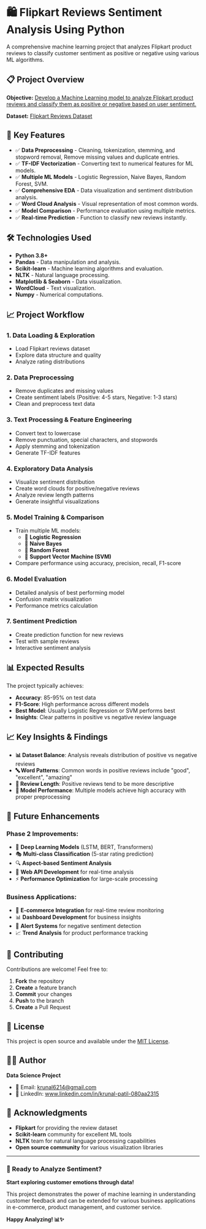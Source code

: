 # 🛍️ Flipkart Reviews Sentiment Analysis Using Python

A comprehensive machine learning project that analyzes Flipkart product reviews to classify customer sentiment as positive or negative using various ML algorithms.

## 📋 Project Overview

**Objective:** [Develop a Machine Learning model to analyze Flipkart product reviews and classify them as positive or negative based on user sentiment.](Flipkart_Reviews_Sentiment_Analysis_using_Python.pdf)

**Dataset:** [Flipkart Reviews Dataset](flipkart_data.csv)


## 🎯 Key Features

- ✅ **Data Preprocessing** - Cleaning, tokenization, stemming, and stopword removal, Remove missing values and duplicate entries.
- ✅ **TF-IDF Vectorization** - Converting text to numerical features for ML models.
- ✅ **Multiple ML Models** - Logistic Regression, Naive Bayes, Random Forest, SVM.
- ✅ **Comprehensive EDA** - Data visualization and sentiment distribution analysis.
- ✅ **Word Cloud Analysis** - Visual representation of most common words.
- ✅ **Model Comparison** - Performance evaluation using multiple metrics.
- ✅ **Real-time Prediction** - Function to classify new reviews instantly.

## 🛠️ Technologies Used
- **Python 3.8+**
- **Pandas** - Data manipulation and analysis.
- **Scikit-learn** - Machine learning algorithms and evaluation.
- **NLTK** - Natural language processing.
- **Matplotlib & Seaborn** - Data visualization.
- **WordCloud** - Text visualization.
- **Numpy** - Numerical computations.


## 📈 Project Workflow

### 1. Data Loading & Exploration
- Load Flipkart reviews dataset
- Explore data structure and quality
- Analyze rating distributions

### 2. Data Preprocessing
- Remove duplicates and missing values
- Create sentiment labels (Positive: 4-5 stars, Negative: 1-3 stars)
- Clean and preprocess text data

### 3. Text Processing & Feature Engineering
- Convert text to lowercase
- Remove punctuation, special characters, and stopwords
- Apply stemming and tokenization
- Generate TF-IDF features

### 4. Exploratory Data Analysis
- Visualize sentiment distribution
- Create word clouds for positive/negative reviews
- Analyze review length patterns
- Generate insightful visualizations

### 5. Model Training & Comparison
- Train multiple ML models:
  - 🔄 **Logistic Regression**
  - 🔄 **Naive Bayes**
  - 🔄 **Random Forest**
  - 🔄 **Support Vector Machine (SVM)**
- Compare performance using accuracy, precision, recall, F1-score

### 6. Model Evaluation
- Detailed analysis of best performing model
- Confusion matrix visualization
- Performance metrics calculation

### 7. Sentiment Prediction
- Create prediction function for new reviews
- Test with sample reviews
- Interactive sentiment analysis

## 📊 Expected Results

The project typically achieves:

- **Accuracy**: 85-95% on test data
- **F1-Score**: High performance across different models
- **Best Model**: Usually Logistic Regression or SVM performs best
- **Insights**: Clear patterns in positive vs negative review language


## 📈 Key Insights & Findings

- **📊 Dataset Balance**: Analysis reveals distribution of positive vs negative reviews
- **🔤 Word Patterns**: Common words in positive reviews include "good", "excellent", "amazing"
- **📏 Review Length**: Positive reviews tend to be more descriptive
- **🎯 Model Performance**: Multiple models achieve high accuracy with proper preprocessing

## 🔮 Future Enhancements

### Phase 2 Improvements:
- 🧠 **Deep Learning Models** (LSTM, BERT, Transformers)
- 🎭 **Multi-class Classification** (5-star rating prediction)
- 🔍 **Aspect-based Sentiment Analysis**
- 📱 **Web API Development** for real-time analysis
- ⚡ **Performance Optimization** for large-scale processing

### Business Applications:
- 🏪 **E-commerce Integration** for real-time review monitoring
- 📊 **Dashboard Development** for business insights
- 🔔 **Alert Systems** for negative sentiment detection
- 📈 **Trend Analysis** for product performance tracking

## 🤝 Contributing

Contributions are welcome! Feel free to:

1. **Fork** the repository
2. **Create** a feature branch
3. **Commit** your changes
4. **Push** to the branch
5. **Create** a Pull Request

## 📄 License

This project is open source and available under the [MIT License](LICENSE).

## 👨‍💻 Author

**Data Science Project**
- 📧 Email: krunal6214@gmail.com
- 💼 LinkedIn: www.linkedin.com/in/krunal-patil-080aa2315

## 🙏 Acknowledgments

- **Flipkart** for providing the review dataset
- **Scikit-learn** community for excellent ML tools
- **NLTK** team for natural language processing capabilities
- **Open source community** for various visualization libraries

---

### 🎉 Ready to Analyze Sentiment? 

**Start exploring customer emotions through data!** 

This project demonstrates the power of machine learning in understanding customer feedback and can be extended for various business applications in e-commerce, product management, and customer service.

**Happy Analyzing! 📊✨**
